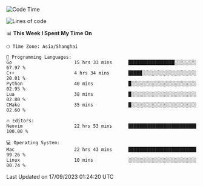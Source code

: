 <!--START_SECTION:waka-->
![Code Time](http://img.shields.io/badge/Code%20Time-1%2C590%20hrs%2029%20mins-blue)

![Lines of code](https://img.shields.io/badge/From%20Hello%20World%20I%27ve%20Written-286.3%20thousand%20lines%20of%20code-blue)

📊 **This Week I Spent My Time On** 

```text
🕑︎ Time Zone: Asia/Shanghai

💬 Programming Languages: 
Go                       15 hrs 33 mins      █████████████████░░░░░░░░   67.97 % 
C++                      4 hrs 34 mins       █████░░░░░░░░░░░░░░░░░░░░   20.01 % 
Python                   40 mins             █░░░░░░░░░░░░░░░░░░░░░░░░   02.95 % 
Lua                      38 mins             █░░░░░░░░░░░░░░░░░░░░░░░░   02.80 % 
CMake                    35 mins             █░░░░░░░░░░░░░░░░░░░░░░░░   02.60 % 

🔥 Editors: 
Neovim                   22 hrs 53 mins      █████████████████████████   100.00 % 

💻 Operating System: 
Mac                      22 hrs 43 mins      █████████████████████████   99.26 % 
Linux                    10 mins             ░░░░░░░░░░░░░░░░░░░░░░░░░   00.74 % 
```


 Last Updated on 17/09/2023 01:24:20 UTC
<!--END_SECTION:waka-->
